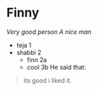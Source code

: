 # Finny
*Very good person*
*A nice man*
* teja 1
* shabbi 2
  * finn 2a
  * cool 3b
He said that:
> its good
> i liked it.
